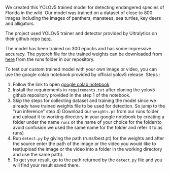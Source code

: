 We created this YOLOv5 trained model for detecting endangered species of Florida in the wild. Our model was trained on a dataset of close to 800 images including the images of panthers, manatees, sea turtles, key deers and alligators.

The project used YOLOv5 trainer and detector provided by Ultralytics on their github repo <a href="https://github.com/ultralytics/yolov5" target="_blank">here</a>.

The model has been trained on 300 epochs and has some impressive accuracy. The pytorch file for the trained weights can be downloaded from <a href="https://github.com/Dauntlesshokage/Swamphacks1422/tree/main/runs" target="_blank">here</a> from the runs folder in our repository.

To test our custom trained model with your own image or video, you can use the google colab notebook provided by official yolov5 release.
Steps :
1) Follow the link to open <a href="https://colab.research.google.com/github/roboflow-ai/yolov5-custom-training-tutorial/blob/main/yolov5-custom-training.ipynb" target="_blank">google colab notebook</a> 
2) Install the requirements in `requirements.txt` after cloning the yolov5 github repository provided in the step 1 of the notebook.
3) Skip the steps for collecting dataset and training the model since we already have trained weights file to be used for detection. So jump to the "run inference" step 4) Download our `weights.pt` from our runs folder and upload it to working directory in your google notebook by creating a folder under the name `runs` or the name of your choice for the folder(to avoid confusion we used the same name for the folder and refer it to as runs)
5) Run `detect.py` by giving the path (runs/best.pt) for the weights and after the source enter the path of the image or the video you would like to test(upload the image or the video into a folder in the working directory and use the same path).
6) To get your result, go to the path returned by the `detect.py` file and you will find your result saved there.